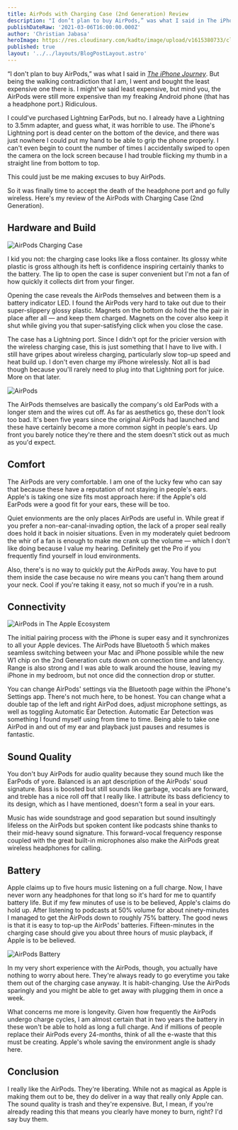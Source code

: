 ```yaml
---
title: AirPods with Charging Case (2nd Generation) Review
description: "I don’t plan to buy AirPods,” was what I said in The iPhone Journey. But being the walking contradiction that I am, I went and bought the least expensive one there is."
publishDateRaw: '2021-03-06T16:00:00.000Z'
author: 'Christian Jabasa'
heroImage: https://res.cloudinary.com/kadto/image/upload/v1615380733/cljabasa/blog/20200307-airpods-with-charging-case-2nd-generation-review/suganth-l2mirnegwoa-unsplash.jpg
published: true
layout: '../../layouts/BlogPostLayout.astro'
---
```


“I don't plan to buy AirPods,” was what I said in _[The iPhone Journey](/blog/the-iphone-journey)_. But being the walking contradiction that I am, I went and bought the least expensive one there is. I might've said least expensive, but mind you, the AirPods were still more expensive than my freaking Android phone (that has a headphone port.) Ridiculous.

I could've purchased Lightning EarPods, but no. I already have a Lightning to 3.5mm adapter, and guess what, it was horrible to use. The iPhone's Lightning port is dead center on the bottom of the device, and there was just nowhere I could put my hand to be able to grip the phone properly. I can't even begin to count the number of times I accidentally swiped to open the camera on the lock screen because I had trouble flicking my thumb in a straight line from bottom to top.

This could just be me making excuses to buy AirPods.

So it was finally time to accept the death of the headphone port and go fully wireless. Here's my review of the AirPods with Charging Case (2nd Generation).

## Hardware and Build

![AirPods Charging Case](https://res.cloudinary.com/kadto/image/upload/v1615380733/cljabasa/blog/20200307-airpods-with-charging-case-2nd-generation-review/sid-ramirez-j_uhriav-8m-unsplash.jpg 'AirPods Charging Case')

I kid you not: the charging case looks like a floss container. Its glossy white plastic is gross although its heft is confidence inspiring certainly thanks to the battery. The lip to open the case is super convenient but I'm not a fan of how quickly it collects dirt from your finger.

Opening the case reveals the AirPods themselves and between them is a battery indicator LED. I found the AirPods very hard to take out due to their super-slippery glossy plastic. Magnets on the bottom do hold the the pair in place after all — and keep them charged. Magnets on the cover also keep it shut while giving you that super-satisfying click when you close the case.

The case has a Lightning port. Since I didn't opt for the pricier version with the wireless charging case, this is just something that I have to live with. I still have gripes about wireless charging, particularly slow top-up speed and heat build up. I don't even charge my iPhone wirelessly. Not all is bad though because you'll rarely need to plug into that Lightning port for juice. More on that later.

![AirPods](https://res.cloudinary.com/kadto/image/upload/v1615380734/cljabasa/blog/20200307-airpods-with-charging-case-2nd-generation-review/dagny-reese-tgo-on0gbf4-unsplash.jpg 'AirPods')

The AirPods themselves are basically the company's old EarPods with a longer stem and the wires cut off. As far as aesthetics go, these don't look too bad. It's been five years since the original AirPods had launched and these have certainly become a more common sight in people's ears. Up front you barely notice they're there and the stem doesn't stick out as much as you'd expect.

## Comfort

The AirPods are very comfortable. I am one of the lucky few who can say that because these have a reputation of not staying in people's ears. Apple's is taking one size fits most approach here: if the Apple's old EarPods were a good fit for your ears, these will be too.

Quiet envionments are the only places AirPods are useful in. While great if you prefer a non-ear-canal-invading option, the lack of a proper seal really does hold it back in noisier situations. Even in my moderately quiet bedroom the whir of a fan is enough to make me crank up the volume — which I don't like doing because I value my hearing. Definitely get the Pro if you frequently find yourself in loud environments.

Also, there's is no way to quickly put the AirPods away. You have to put them inside the case because no wire means you can't hang them around your neck. Cool if you're taking it easy, not so much if you're in a rush.

## Connectivity

![AirPods in The Apple Ecosystem](https://res.cloudinary.com/kadto/image/upload/v1615380737/cljabasa/blog/20200307-airpods-with-charging-case-2nd-generation-review/md-mahdi-hfo-vuwcfee-unsplash.jpg 'AirPods in The Apple Ecosystem')

The initial pairing process with the iPhone is super easy and it synchronizes to all your Apple devices. The AirPods have Bluetooth 5 which makes seamless switching between your Mac and iPhone possible while the new W1 chip on the 2nd Generation cuts down on connection time and latency. Range is also strong and I was able to walk around the house, leaving my iPhone in my bedroom, but not once did the connection drop or stutter.

You can change AirPods' settings via the Bluetooth page within the iPhone's Settings app. There's not much here, to be honest. You can change what a double tap of the left and right AirPod does, adjust microphone settings, as well as toggling Automatic Ear Detection. Automatic Ear Detection was something I found myself using from time to time. Being able to take one AirPod in and out of my ear and playback just pauses and resumes is fantastic.

## Sound Quality

You don't buy AirPods for audio quality because they sound much like the EarPods of yore. Balanced is an apt description of the AirPods' soud signature. Bass is boosted but still sounds like garbage, vocals are forward, and treble has a nice roll off that I really like. I attribute its bass deficiency to its design, which as I have mentioned, doesn't form a seal in your ears.

Music has wide soundstrage and good separation but sound insultingly lifeless on the AirPods but spoken content like podcasts shine thanks to their mid-heavy sound signature. This forward-vocal frequency response coupled with the great built-in microphones also make the AirPods great wireless headphones for calling.

## Battery

Apple claims up to five hours music listening on a full charge. Now, I have never worn any headphones for that long so it's hard for me to quantify battery life. But if my few minutes of use is to be believed, Apple's claims do hold up. After listening to podcasts at 50% volume for about ninety-minutes I managed to get the AirPods down to roughly 75% battery. The good news is that it is easy to top-up the AirPods' batteries. Fifteen-minutes in the charging case should give you about three hours of music playback, if Apple is to be believed.

![AirPods Battery](https://res.cloudinary.com/kadto/image/upload/v1615380734/cljabasa/blog/20200307-airpods-with-charging-case-2nd-generation-review/daniel-korpai-_rybp9o-vtu-unsplash.jpg 'AirPods Battery')

In my very short experience with the AirPods, though, you actually have nothing to worry about here. They're always ready to go everytime you take them out of the charging case anyway. It is habit-changing. Use the AirPods sparingly and you might be able to get away with plugging them in once a week.

What concerns me more is longevity. Given how frequently the AirPods undergo charge cycles, I am almost certain that in two years the battery in these won't be able to hold as long a full charge. And if millions of people replace their AirPods every 24-months, think of all the e-waste that this must be creating. Apple's whole saving the environment angle is shady here.

## Conclusion

I really like the AirPods. They're liberating. While not as magical as Apple is making them out to be, they do deliver in a way that really only Apple can. The sound quality is trash and they're expensive. But, I mean, if you're already reading this that means you clearly have money to burn, right? I'd say buy them.
